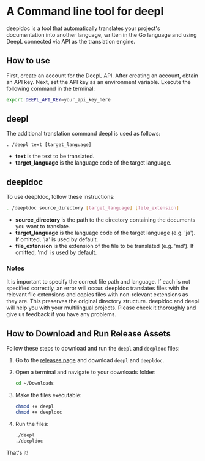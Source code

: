 # A Command line tool for deepl


deepldoc is a tool that automatically translates your project's documentation into another language, written in the Go language and using DeepL connected via API as the translation engine.

## How to use

First, create an account for the DeepL API. After creating an account, obtain an API key.
Next, set the API key as an environment variable. Execute the following command in the terminal:

```sh
export DEEPL_API_KEY=your_api_key_here
```

## deepl

The additional translation command deepl is used as follows:

```
. /deepl text [target_language]
``` 

- **text** is the text to be translated.
- **target_language** is the language code of the target language.

## deepldoc

To use deepldoc, follow these instructions:

```sh
. /deepldoc source_directory [target_language] [file_extension]
``````

- **source_directory** is the path to the directory containing the documents you want to translate.
- **target_language** is the language code of the target language (e.g. 'ja'). If omitted, 'ja' is used by default.
- **file_extension** is the extension of the file to be translated (e.g. 'md'). If omitted, 'md' is used by default.


### Notes

It is important to specify the correct file path and language. If each is not specified correctly, an error will occur.
deepldoc translates files with the relevant file extensions and copies files with non-relevant extensions as they are. This preserves the original directory structure.
deepldoc and deepl will help you with your multilingual projects. Please check it thoroughly and give us feedback if you have any problems.

## How to Download and Run Release Assets

Follow these steps to download and run the `deepl` and `deepldoc` files:

1. Go to the [releases page](https://github.com/koriym/deepldoc/releases) and download `deepl` and `deepldoc`.

2. Open a terminal and navigate to your downloads folder:
    ```sh
    cd ~/Downloads
    ```

3. Make the files executable:
    ```sh
    chmod +x deepl
    chmod +x deepldoc
    ```

4. Run the files:
    ```sh
    ./deepl
    ./deepldoc
    ```

That's it!
